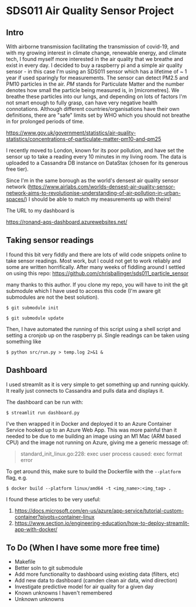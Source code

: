 # SDS011 Air Quality Sensor Project

## Intro
With airborne transmission facilitating the transmission of covid-19, and with my growing interest in climate change, renewable energy, and climate tech, I found myself more interested in the air quality that we breathe and exist in every day. I decided to buy a raspberry pi and a simple air quality sensor - in this case I'm using an SDS011 sensor which has a lifetime of ~ 1 year if used sparingly for measurements. The sensor can detect PM2.5 and PM10 particles in the air. *PM* stands for Particulate Matter and the number denotes how small the particle being measured is, in [micrometres]. We breathe these particles into our lungs, and depending on lots of factors I'm not smart enough to fully grasp, can have very negative health connotations. Although different countries/organisations have their own definitions, there are "safe" limits set by WHO which you should not breathe in for prolonged periods of time.

https://www.gov.uk/government/statistics/air-quality-statistics/concentrations-of-particulate-matter-pm10-and-pm25

I recently moved to London, known for its poor pollution, and have set the sensor up to take a reading every 10 minutes in my living room. The data is uploaded to a Cassandra DB instance on DataStax (chosen for its generous free tier). 

Since I'm in the same borough as the world's densest air quality sensor network (https://www.airlabs.com/worlds-densest-air-quality-sensor-network-aims-to-revolutionise-understanding-of-air-pollution-in-urban-spaces/) I should be able to match my measurements up with theirs!

The URL to my dashboard is

https://ronand-aqs-dashboard.azurewebsites.net/

## Taking sensor readings
I found this bit very fiddly and there are lots of wild code snippets online to take sensor readings. Most work, but I could not get to work reliably and some are written horrifically. After many weeks of fiddling around I settled on using this repo:
https://github.com/chrisballinger/sds011_particle_sensor

many thanks to this author. If you clone my repo, you will have to init the git submodule which I have used to access this code (I'm aware git submodules are not the best solution).

`$ git submodule init`

`$ git submodule update`

Then, I have automated the running of this script using a shell script and setting a cronjob up on the raspberry pi. Single readings can be taken using something like 

`$ python src/run.py > temp.log 2>&1 &`

## Dashboard
I used streamlit as it is very simple to get something up and running quickly. It really just connects to Cassandra and pulls data and displays it.

The dashboard can be run with:

`$ streamlit run dashboard.py`

 I've then wrapped it in Docker and deployed it to an Azure Container Service hooked up to an Azure Web App. This was more painful than it needed to be due to me building an image using an M1 Mac (ARM based CPU) and the image not running on Azure, giving me a generic message of:
> standard_init_linux.go:228: exec user process caused: exec format error

To get around this, make sure to build the Dockerfile with the `--platform` flag, e.g.

`$ docker build --platform linux/amd64 -t <img_name>:<img_tag> .     `


I found these articles to be very useful:
1. https://docs.microsoft.com/en-us/azure/app-service/tutorial-custom-container?pivots=container-linux
2. https://www.section.io/engineering-education/how-to-deploy-streamlit-app-with-docker/


## To Do (When I have some more free time)
* Makefile
* Better soln to git submodule
* Add more functionality to dashboard using existing data (filters, etc)
* Add new data to dashboard (camden clean air data, wind direction)
* Investigate predictive model for air quality for a given day
* Known unknowns I haven't remembered
* Unknown unknowns
